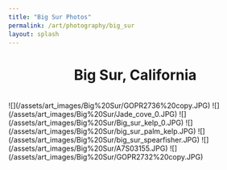 ```yaml
---
title: "Big Sur Photos"
permalink: /art/photography/big_sur
layout: splash
---
```


<h1 style="text-align: center;">Big Sur, California</h1>
<br>
![](/assets/art_images/Big%20Sur/GOPR2736%20copy.JPG)
![](/assets/art_images/Big%20Sur/Jade_cove_0.JPG)
![](/assets/art_images/Big%20Sur/Big_sur_kelp_0.JPG)
![](/assets/art_images/Big%20Sur/big_sur_palm_kelp.JPG)
![](/assets/art_images/Big%20Sur/big_sur_spearfisher.JPG)
![](/assets/art_images/Big%20Sur/A7S03155.JPG)
![](/assets/art_images/Big%20Sur/GOPR2732%20copy.JPG)